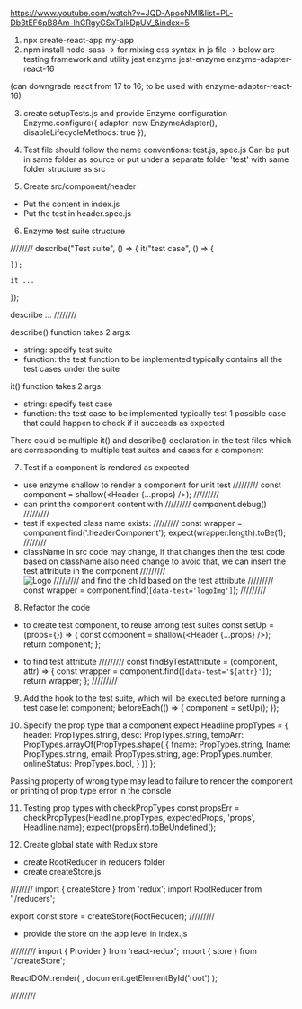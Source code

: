 https://www.youtube.com/watch?v=JQD-ApooNMI&list=PL-Db3tEF6pB8Am-IhCRgyGSxTalkDpUV_&index=5

1. npx create-react-app my-app
2. npm install 
node-sass       -> for mixing css syntax in js file
                -> below are testing framework and utility
jest
enzyme
jest-enzyme
enzyme-adapter-react-16

(can downgrade react from 17 to 16; to be used with enzyme-adapter-react-16)

3. create setupTests.js and provide Enzyme configuration
Enzyme.configure({
    adapter: new EnzymeAdapter(),
    disableLifecycleMethods: true
});

4. Test file should follow the name conventions: test.js, spec.js
Can be put in same folder as source or put under a separate folder 'test' with same folder structure as src

5. Create src/component/header
- Put the content in index.js
- Put the test in header.spec.js

6. Enzyme test suite structure

////////
describe("Test suite", () => {
    it("test case", () => {

    });

    it ...

});

describe ...
////////

describe() function takes 2 args:
- string: specify test suite
- function: the test function to be implemented
typically contains all the test cases under the suite

it() function takes 2 args:
- string: specify test case
- function: the test case to be implemented
typically test 1 possible case that could happen to check if it succeeds as expected

There could be multiple it() and describe() declaration in the test files
which are corresponding to multiple test suites and cases for a component

7. Test if a component is rendered as expected
- use enzyme shallow to render a component for unit test
    /////////
    const component = shallow(<Header {...props} />);
    /////////
- can print the component content with
    /////////
    component.debug()
    /////////
- test if expected class name exists:
    /////////
    const wrapper = component.find('.headerComponent');
    expect(wrapper.length).toBe(1);
    ////////
- className in src code may change, if that changes then the test code based on className also need change
to avoid that, we can insert the test attribute in the component
    /////////    
    <img data-test="logoImg" src={Logo} alt="Logo" />
    /////////
and find the child based on the test attribute
    /////////
    const wrapper = component.find(`[data-test='logoImg']`);
    /////////

8. Refactor the code 

- to create test component, to reuse among test suites
const setUp = (props={}) => {
    const component = shallow(<Header {...props} />);
    return component;
};

- to find test attribute
    /////////
    const findByTestAttribute  = (component, attr) => {
        const wrapper = component.find(`[data-test='${attr}']`);
        return wrapper;
    };
    /////////

9. Add the hook to the test suite, which will be executed before running a test case
        let component;
        beforeEach(() => {
            component = setUp();
        });    

10. Specify the prop type that a component expect
Headline.propTypes = {
    header: PropTypes.string,
    desc: PropTypes.string,
    tempArr: PropTypes.arrayOf(PropTypes.shape(
        {
            fname: PropTypes.string,
            lname: PropTypes.string,
            email: PropTypes.string,
            age: PropTypes.number,
            onlineStatus: PropTypes.bool,
        }
    ))
};

Passing property of wrong type may lead to failure to render the component
or printing of prop type error in the console

11. Testing prop types with checkPropTypes
    const propsErr = checkPropTypes(Headline.propTypes, expectedProps, 'props', Headline.name);
    expect(propsErr).toBeUndefined();

12. Create global state with Redux store
- create RootReducer in reducers folder
- create createStore.js

////////
import { createStore } from 'redux';
import RootReducer from './reducers';

export const store = createStore(RootReducer);
/////////

- provide the store on the app level in index.js

/////////
import { Provider } from 'react-redux';
import { store } from './createStore';

ReactDOM.render(
  <Provider store={store}>
    <App />
  </Provider>,
  document.getElementById('root')
);

/////////